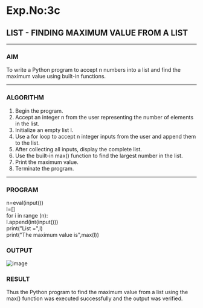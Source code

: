 # Exp.No:3c
## LIST - FINDING MAXIMUM VALUE FROM A LIST

---

### AIM  
To write a Python program to accept n numbers into a list and find the maximum value using built-in functions.

---

### ALGORITHM

1. Begin the program.
2. Accept an integer n from the user representing the number of elements in the list.
3. Initialize an empty list l.
4. Use a for loop to accept n integer inputs from the user and append them to the list.
5. After collecting all inputs, display the complete list.
6. Use the built-in max() function to find the largest number in the list.
7. Print the maximum value.
8. Terminate the program.

---

### PROGRAM
n=eval(input()) <br>
l=[]   <br>
for i in range (n):  <br>
    l.append(int(input()))  <br>
print("List =",l)  <br>
print("The maximum value is",max(l))  

### OUTPUT

![image](https://github.com/user-attachments/assets/26da6528-c598-4e58-ab57-de2d421c878b)


### RESULT
Thus the Python program to find the maximum value from a list using the max() function was executed successfully and the output was verified.
